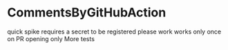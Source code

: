 # CommentsByGitHubAction
quick spike
requires a secret to be registered
please work
works
only once
on PR opening only
More tests
